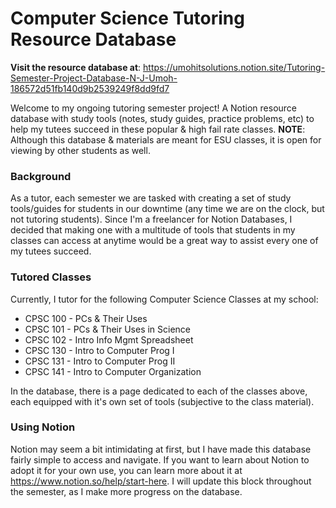 # Computer Science Tutoring Resource Database
**Visit the resource database at**: 
https://umohitsolutions.notion.site/Tutoring-Semester-Project-Database-N-J-Umoh-186572d51fb140d9b2539249f8dd9fd7

Welcome to my ongoing tutoring semester project! A Notion resource database with study tools (notes, study guides, practice problems, etc) to help my tutees succeed in these popular & high fail rate classes. **NOTE**: Although this database & materials are meant for ESU classes, it is open for viewing by other students as well. 

### Background
As a tutor, each semester we are tasked with creating a set of study tools/guides for students in our downtime (any time we are on the clock, but not tutoring students). Since I'm a freelancer for Notion Databases, I decided that making one with a multitude of tools that students in my classes can access at anytime would be a great way to assist every one of my tutees succeed. 


### Tutored Classes
Currently, I tutor for the following Computer Science Classes at my school:
- CPSC 100 - PCs & Their Uses
- CPSC 101 - PCs & Their Uses in Science
- CPSC 102 - Intro Info Mgmt Spreadsheet
- CPSC 130 - Intro to Computer Prog I
- CPSC 131 - Intro to Computer Prog II
- CPSC 141 - Intro to Computer Organization

In the database, there is a page dedicated to each of the classes above, each equipped with it's own set of tools (subjective to the class material). 


### Using Notion
Notion may seem a bit intimidating at first, but I have made this database fairly simple to access and navigate. If you want to  learn about Notion to adopt it for your own use, you can learn more about it at https://www.notion.so/help/start-here. I will update this block throughout the semester, as I make more progress on the database.

